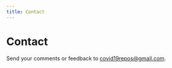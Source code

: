```yaml
---
title: Contact
---
```


# Contact

Send your comments or feedback to [covid19repos@gmail.com](mailto:covid19repos@gmail.com?subject=[covid19repos.com]). 
